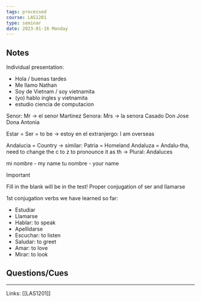 ```yaml
---
tags: processed
course: LAS1201
type: seminar
date: 2023-01-16 Monday
---
```


## Notes

Individual presentation:
- Hola / buenas tardes
- Me llamo Nathan
- Soy de Vietnam / soy vietnamita
- (yo) hablo ingles y vietnamita
- estudio ciencia de computacion

Senor: Mr → el senor Martinez
Senora: Mrs → la senora Casado
Don Jose
Dona Antonia

Estar = Ser = to be → estoy en el extranjergo: I am overseas

Andalucia = Country → similar: Patria = Homeland
Andaluza = Andalu-tha, need to change the c to z to pronounce it as th
→ Plural: Andaluces

mi nombre - my name
tu nombre - your name


> [!important]
> Fill in the blank will be in the test! Proper conjugation of ser and llamarse

1st conjugation verbs we have learned so far:
- Estudiar
- Llamarse
- Hablar: to speak
- Apellidarse
- Escuchar: to listen
- Saludar: to greet
- Amar: to love
- Mirar: to look

## Questions/Cues

---
Links: [[LAS1201]]
